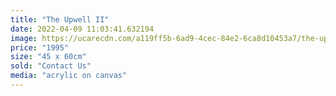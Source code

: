 ```yaml
---
title: "The Upwell II"
date: 2022-04-09 11:03:41.632194
image: https://ucarecdn.com/a119ff5b-6ad9-4cec-84e2-6ca8d10453a7/the-upwell-ii.jpg
price: "1995"
size: "45 x 60cm"
sold: "Contact Us"
media: "acrylic on canvas"
---
```


